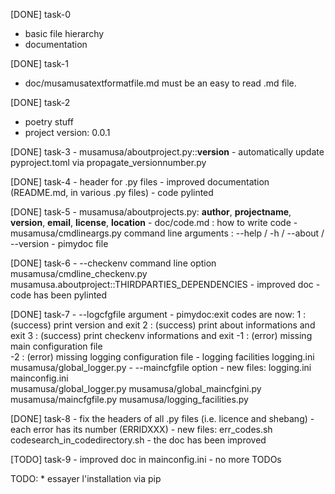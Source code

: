 
[DONE] task-0
  - basic file hierarchy
  - documentation

[DONE] task-1
  - doc/musamusatextformatfile.md must be an easy to read .md file.

[DONE] task-2
  - poetry stuff
  - project version: 0.0.1

[DONE] task-3
    - musamusa/aboutproject.py::__version__
    - automatically update pyproject.toml via propagate_versionnumber.py

[DONE] task-4
    - header for .py files
    - improved documentation (README.md, in various .py files)
    - code pylinted

[DONE] task-5
    - musamusa/aboutprojects.py:
    __author__, __projectname__,  __version__, __email__,  __license__,
    __location__
    - doc/code.md : how to write code
    - musamusa/cmdlineargs.py
      command line arguments : --help / -h / --about / --version
    - pimydoc file

[DONE] task-6
    - --checkenv command line option
      musamusa/cmdline_checkenv.py
      musamusa.aboutproject::THIRDPARTIES_DEPENDENCIES
    - improved doc
    - code has been pylinted

[DONE] task-7
    - --logcfgfile argument
    - pimydoc:exit codes are now:
         1 : (success) print version and exit
         2 : (success) print about informations and exit
         3 : (success) print checkenv informations and exit
        -1 : (error) missing main configuration file    
        -2 : (error) missing logging configuration file
    - logging facilities
      logging.ini
      musamusa/global_logger.py
    - --maincfgfile option
    - new files:
      logging.ini
      mainconfig.ini    
      musamusa/global_logger.py
      musamusa/global_maincfgini.py
      musamusa/maincfgfile.py
      musamusa/logging_facilities.py

[DONE] task-8
    - fix the headers of all .py files (i.e. licence and shebang)
    - each error has its number (ERRIDXXX)
    - new files:
      err_codes.sh
      codesearch_in_codedirectory.sh
    - the doc has been improved

[TODO] task-9
    - improved doc in mainconfig.ini
    - no more TODOs




    
TODO:
    * essayer l'installation via pip

